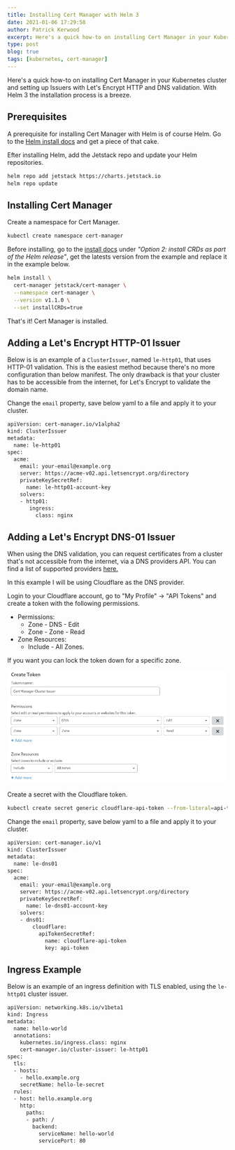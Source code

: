 ```yaml
---
title: Installing Cert Manager with Helm 3
date: 2021-01-06 17:29:58
author: Patrick Kerwood
excerpt: Here's a quick how-to on installing Cert Manager in your Kubernetes cluster and setting up Issuers with Let's Encrypt HTTP and DNS validation. With Helm 3 the installation process is a breeze. 
type: post
blog: true
tags: [kubernetes, cert-manager]
---
```

Here's a quick how-to on installing Cert Manager in your Kubernetes cluster and setting up Issuers with Let's Encrypt HTTP and DNS validation. With Helm 3 the installation process is a breeze. 

## Prerequisites
A prerequisite for installing Cert Manager with Helm is of course Helm. Go to the [Helm install docs](https://helm.sh/docs/intro/install/) and get a piece of that cake.

Efter installing Helm, add the Jetstack repo and update your Helm repositories.
```sh
helm repo add jetstack https://charts.jetstack.io
helm repo update
```

## Installing Cert Manager
Create a namespace for Cert Manager.
```sh
kubectl create namespace cert-manager
```

Before installing, go to the [install docs](https://cert-manager.io/docs/installation/kubernetes/#installing-with-helm) under *"Option 2: install CRDs as part of the Helm release"*, get the latests version from the example and replace it in the example below.
```sh
helm install \
  cert-manager jetstack/cert-manager \
  --namespace cert-manager \
  --version v1.1.0 \
  --set installCRDs=true
```

That's it! Cert Manager is installed.

## Adding a Let's Encrypt HTTP-01 Issuer

Below is is an example of a `ClusterIssuer`, named `le-http01`, that uses HTTP-01 validation. This is the easiest method because there's no more configuration than below manifest. The only drawback is that your cluster has to be accessible from the internet, for Let's Encrypt to validate the domain name.

Change the `email` property, save below yaml to a file and apply it to your cluster.

```yaml{7}
apiVersion: cert-manager.io/v1alpha2
kind: ClusterIssuer
metadata:
  name: le-http01
spec:
  acme:
    email: your-email@example.org
    server: https://acme-v02.api.letsencrypt.org/directory
    privateKeySecretRef:
      name: le-http01-account-key
    solvers:
    - http01:
       ingress:
         class: nginx
```

## Adding a Let's Encrypt DNS-01 Issuer

When using the DNS validation, you can request certificates from a cluster that's not accessible from the internet, via a DNS providers API.
You can find a list of supported providers [here.](https://cert-manager.io/docs/configuration/acme/dns01/)

In this example I will be using Cloudflare as the DNS provider.

Login to your Cloudflare account, go to "My Profile" -> "API Tokens" and create a token with the following permissions.

  - Permissions:
    - Zone - DNS - Edit
    - Zone - Zone - Read
  - Zone Resources:
    - Include - All Zones.

If you want you can lock the token down for a specific zone.

![](./cloudflare.png)

Create a secret with the Cloudflare token.
```sh
kubectl create secret generic cloudflare-api-token --from-literal=api-token=<insert-token-here> -n cert-manager
```

Change the `email` property, save below yaml to a file and apply it to your cluster.
```yaml{7}
apiVersion: cert-manager.io/v1
kind: ClusterIssuer
metadata:
  name: le-dns01
spec:
  acme:
    email: your-email@example.org
    server: https://acme-v02.api.letsencrypt.org/directory
    privateKeySecretRef:
      name: le-dns01-account-key
    solvers:
    - dns01:
        cloudflare:
          apiTokenSecretRef:
            name: cloudflare-api-token
            key: api-token
```

## Ingress Example

Below is an example of an ingress definition with TLS enabled, using the `le-http01` cluster issuer.

```yaml{7,9-12}
apiVersion: networking.k8s.io/v1beta1
kind: Ingress
metadata:
  name: hello-world
  annotations:
    kubernetes.io/ingress.class: nginx
    cert-manager.io/cluster-issuer: le-http01
spec:
  tls:
  - hosts:
    - hello.example.org
    secretName: hello-le-secret
  rules:
  - host: hello.example.org
    http:
      paths:
      - path: /
        backend:
          serviceName: hello-world
          servicePort: 80
```